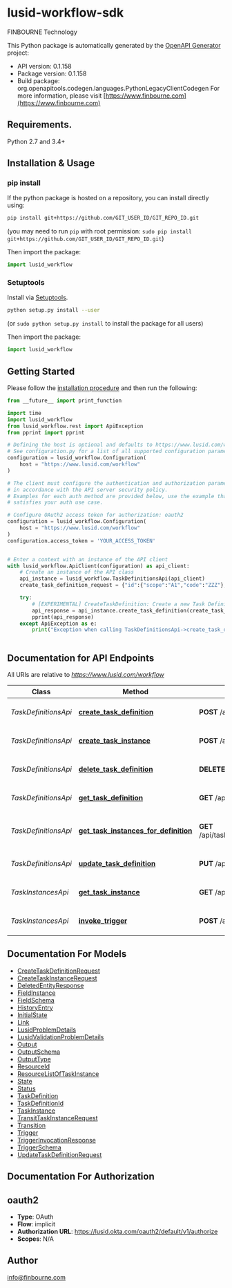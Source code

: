 # lusid-workflow-sdk
FINBOURNE Technology

This Python package is automatically generated by the [OpenAPI Generator](https://openapi-generator.tech) project:

- API version: 0.1.158
- Package version: 0.1.158
- Build package: org.openapitools.codegen.languages.PythonLegacyClientCodegen
For more information, please visit [https://www.finbourne.com](https://www.finbourne.com)

## Requirements.

Python 2.7 and 3.4+

## Installation & Usage
### pip install

If the python package is hosted on a repository, you can install directly using:

```sh
pip install git+https://github.com/GIT_USER_ID/GIT_REPO_ID.git
```
(you may need to run `pip` with root permission: `sudo pip install git+https://github.com/GIT_USER_ID/GIT_REPO_ID.git`)

Then import the package:
```python
import lusid_workflow
```

### Setuptools

Install via [Setuptools](http://pypi.python.org/pypi/setuptools).

```sh
python setup.py install --user
```
(or `sudo python setup.py install` to install the package for all users)

Then import the package:
```python
import lusid_workflow
```

## Getting Started

Please follow the [installation procedure](#installation--usage) and then run the following:

```python
from __future__ import print_function

import time
import lusid_workflow
from lusid_workflow.rest import ApiException
from pprint import pprint

# Defining the host is optional and defaults to https://www.lusid.com/workflow
# See configuration.py for a list of all supported configuration parameters.
configuration = lusid_workflow.Configuration(
    host = "https://www.lusid.com/workflow"
)

# The client must configure the authentication and authorization parameters
# in accordance with the API server security policy.
# Examples for each auth method are provided below, use the example that
# satisfies your auth use case.

# Configure OAuth2 access token for authorization: oauth2
configuration = lusid_workflow.Configuration(
    host = "https://www.lusid.com/workflow"
)
configuration.access_token = 'YOUR_ACCESS_TOKEN'


# Enter a context with an instance of the API client
with lusid_workflow.ApiClient(configuration) as api_client:
    # Create an instance of the API class
    api_instance = lusid_workflow.TaskDefinitionsApi(api_client)
    create_task_definition_request = {"id":{"scope":"A1","code":"ZZZ"},"displayName":"An example TaskDefinition","description":"Test","fields":[{"name":"clientId","type":"String"},{"name":"assignee","type":"String"},{"name":"resolutionDetail","type":"String"}],"states":[{"type":"Input","name":"Submitted"},{"type":"Internal","name":"InProgress"},{"type":"Internal","name":"SendingSurvey"},{"type":"Output","name":"Done"},{"type":"Output","name":"SurveyNotSent"},{"type":"Output","name":"NotDone"}],"transitions":[{"from":"Submitted","to":"InProgress","trigger":"start","guard":"fields.assignee exists AND fields.assignee NOT eq ''"},{"from":"InProgress","to":"SendingSurvey","trigger":"resolve","guard":"fields.resolutionDetail exists AND fields.resolutionDetail NOT eq ''","output":"sendSurvey"},{"from":"SendingSurvey","to":"Done","trigger":"success"},{"from":"SendingSurvey","to":"SurveyNotSent","trigger":"failure"},{"from":"SendingSurvey","to":"NotDone","trigger":"timeout"},{"from":"InProgress","to":"NotDone","trigger":"cancel","guard":"fields.cancellationDetail exists AND fields.cancellationDetail NOT eq ''"}],"triggers":[{"name":"start","schema":{"type":"External","timeInState":0}},{"name":"cancel","schema":{"type":"External","timeInState":0}},{"name":"resolve","schema":{"type":"External","timeInState":0}},{"name":"timeout","schema":{"type":"Timeout","timeInState":30}},{"name":"success","schema":{"type":"WebHook","timeInState":0,"responseCodes":{"in":[200]}}},{"name":"failure","schema":{"type":"WebHook","timeInState":0,"responseCodes":{"notIn":[200]}}}],"initialState":{"name":"Submitted","requiredFields":["clientId"]},"outputs":[{"name":"a web hook","schema":{"requestDetails":{"method":"Get","url":"www.zzz.com","parameters":[{"kind":"Query","key":"client_id","value":"ZZZ"}],"expectedHttpResponseCodes":["200"]},"type":"WebHook"}}]} # CreateTaskDefinitionRequest | The data to create a Task Definition

    try:
        # [EXPERIMENTAL] CreateTaskDefinition: Create a new Task Definition.
        api_response = api_instance.create_task_definition(create_task_definition_request)
        pprint(api_response)
    except ApiException as e:
        print("Exception when calling TaskDefinitionsApi->create_task_definition: %s\n" % e)
    
```

## Documentation for API Endpoints

All URIs are relative to *https://www.lusid.com/workflow*

Class | Method | HTTP request | Description
------------ | ------------- | ------------- | -------------
*TaskDefinitionsApi* | [**create_task_definition**](docs/TaskDefinitionsApi.md#create_task_definition) | **POST** /api/taskdefinitions | [EXPERIMENTAL] CreateTaskDefinition: Create a new Task Definition.
*TaskDefinitionsApi* | [**create_task_instance**](docs/TaskDefinitionsApi.md#create_task_instance) | **POST** /api/taskdefinitions/{scope}/{code} | [EXPERIMENTAL] CreateTaskInstance: Create a new Task Instance.
*TaskDefinitionsApi* | [**delete_task_definition**](docs/TaskDefinitionsApi.md#delete_task_definition) | **DELETE** /api/taskdefinitions/{scope}/{code} | [EXPERIMENTAL] DeleteTaskDefinition: Delete a Task Definition.
*TaskDefinitionsApi* | [**get_task_definition**](docs/TaskDefinitionsApi.md#get_task_definition) | **GET** /api/taskdefinitions/{scope}/{code} | [EXPERIMENTAL] GetTaskDefinition: Get a Task Definition.
*TaskDefinitionsApi* | [**get_task_instances_for_definition**](docs/TaskDefinitionsApi.md#get_task_instances_for_definition) | **GET** /api/taskdefinitions/{scope}/{code}/instances | [EXPERIMENTAL] GetTaskInstancesForDefinition: Get all Task Instances based on a Task Definition
*TaskDefinitionsApi* | [**update_task_definition**](docs/TaskDefinitionsApi.md#update_task_definition) | **PUT** /api/taskdefinitions/{scope}/{code} | [EXPERIMENTAL] UpdateTaskDefinition: Update an existing Task Definition.
*TaskInstancesApi* | [**get_task_instance**](docs/TaskInstancesApi.md#get_task_instance) | **GET** /api/taskinstances/{id} | [EXPERIMENTAL] GetTaskInstance: Get a Task Instance.
*TaskInstancesApi* | [**invoke_trigger**](docs/TaskInstancesApi.md#invoke_trigger) | **POST** /api/taskinstances/{id} | [EXPERIMENTAL] InvokeTrigger: Invoke a Task Instance Trigger.


## Documentation For Models

 - [CreateTaskDefinitionRequest](docs/CreateTaskDefinitionRequest.md)
 - [CreateTaskInstanceRequest](docs/CreateTaskInstanceRequest.md)
 - [DeletedEntityResponse](docs/DeletedEntityResponse.md)
 - [FieldInstance](docs/FieldInstance.md)
 - [FieldSchema](docs/FieldSchema.md)
 - [HistoryEntry](docs/HistoryEntry.md)
 - [InitialState](docs/InitialState.md)
 - [Link](docs/Link.md)
 - [LusidProblemDetails](docs/LusidProblemDetails.md)
 - [LusidValidationProblemDetails](docs/LusidValidationProblemDetails.md)
 - [Output](docs/Output.md)
 - [OutputSchema](docs/OutputSchema.md)
 - [OutputType](docs/OutputType.md)
 - [ResourceId](docs/ResourceId.md)
 - [ResourceListOfTaskInstance](docs/ResourceListOfTaskInstance.md)
 - [State](docs/State.md)
 - [Status](docs/Status.md)
 - [TaskDefinition](docs/TaskDefinition.md)
 - [TaskDefinitionId](docs/TaskDefinitionId.md)
 - [TaskInstance](docs/TaskInstance.md)
 - [TransitTaskInstanceRequest](docs/TransitTaskInstanceRequest.md)
 - [Transition](docs/Transition.md)
 - [Trigger](docs/Trigger.md)
 - [TriggerInvocationResponse](docs/TriggerInvocationResponse.md)
 - [TriggerSchema](docs/TriggerSchema.md)
 - [UpdateTaskDefinitionRequest](docs/UpdateTaskDefinitionRequest.md)


## Documentation For Authorization


## oauth2

- **Type**: OAuth
- **Flow**: implicit
- **Authorization URL**: https://lusid.okta.com/oauth2/default/v1/authorize
- **Scopes**: N/A


## Author

info@finbourne.com


